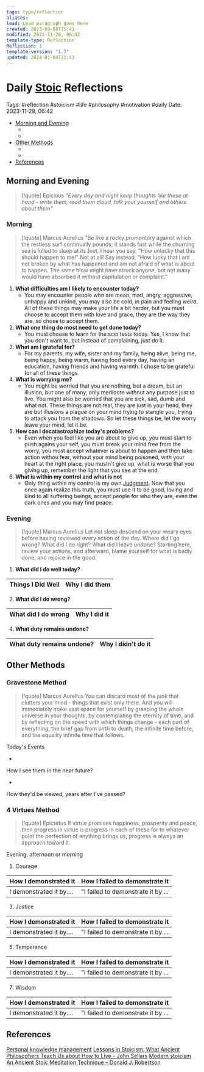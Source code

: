```yaml
---
tags: type/reflection
aliases: 
lead: Lead paragraph goes here
created: 2023-09-06T15:41
modified: 2023-11-28, 06:42
template-type: Reflection
Reflection: 1
template-version: "1.7"
updated: 2024-01-04T11:43
---
```



# Daily [Stoic](../SLIP-BOX/Stoicism.md) Reflections

Tags:  #reflection #stoicism #life #philosophy #motivation #daily 
Date: 2023-11-28, 06:42

- [Morning and Evening](#Morning%20and%20Evening)
	- [](#Morning%20and%20Evening#Morning%20and%20Evening#Morning|Morning)
	- [](#Morning%20and%20Evening#Morning%20and%20Evening#Evening|Evening)
- [Other Methods](#Other%20Methods)
	- [](#Other%20Methods#Other%20Methods#Gravestone%20Method|Gravestone%20Method)
	- [](#Other%20Methods#Other%20Methods#4%20Virtues%20Method|4%20Virtues%20Method)
- [References](#References)


## Morning and Evening

> [!quote] Epicious 
> _"Every day and night keep thoughts like these at hand - write them, read them aloud, talk your yourself and others about them"_

### Morning

> [!quote] Marcus Aurelius
> "Be like a rocky promontory against which the restless surf continually pounds; it stands fast while the churning sea is lulled to sleep at its feet. I hear you say, "How unlucky that this should happen to me!" Not at all! Say instead, "How lucky that I am not broken by what has happened and am not afraid of what is about to happen. The same blow might have struck anyone, but not many would have absorbed it without capitulation or complaint."

1. **What difficulties am I likely to encounter today?**
	- You may encounter people who are mean, mad, angry, aggressive, unhappy and unkind, you may also be cold, in pain and feeling weird. All of these things may make your life a bit harder, but you must choose to accept them with love and grace, they are the way they are, so chose to accept them. 
2. **What one thing do most need to get done today?**
	- You must choose to learn for the scio tests today. Yes, I know that you don't want to, but instead of complaining, just do it. 
1. **What am I grateful for?**
	- For my parents, my wife, sister and my family, being alive, being me, being happy, being warm, having food every day, having an education, having friends and having warmth. I chose to be grateful for all of these things.
2. **What is worrying me?**
	- You might be worried that you are nothing, but a dream, but an illusion, but one of many, only mediocre without any purpose just to live. You might also be worried that you are sick, sad, dumb and what not. These things are not real, they are just in your head, they are but illusions a plague on your mind trying to stangle you, trying to attack you from the shadows. So let these things be, let the worry leave your mind, let it be. 
3. **How can I decatastrophize today's problems?**
	- Even when you feel like you are about to give up, you must start to push agains your self, you must break your mind free from the worry, you must accept whatever is about to happen and then take action withou fear, without your mind being poisoned, with your heart at the right place, you mustn't give up, what is worse that you giving up, remember the light that you see at the end.
4. **What is within my control and what is not**
	- Only thing within my control is my own [Judgment](../SLIP-BOX/Control%20Over%20Judgment.md). Now that you once again realize this truth, you must use it to be good, loving and kind to all suffering beings, accept people for who they are, even the dark ones and you may find peace.

### Evening

> [!quote] Marcus Aurelius
> Let not sleep descend on your weary eyes before having reviewed every action of the day. Where did I go wrong? What did I do right? What did I leave undone? Starting here, review your actions, and afterward, blame yourself for what is badly done, and rejoice in the good.

1. **What did I do well today?**

| Things I Did Well | Why I did them |
| ------------------- | ---------------- |

2. **What did I do wrong?**

| What did I do wrong | Why I did it |
| ------------------- | ---------------- |

4. **What duty remains undone?**

| What duty remains undone? | Why I didn't do it |
| ------------------- | ---------------- |

## Other Methods

### Gravestone Method

> [!quote] Marcus Aurelius
> You can discard most of the junk that clutters your mind - things that exist only there. And you will immediately make vast space for yourself by grasping the whole universe in your thoughts, by contemplating the eternity of time, and by reflecting on the speed with which things change - each part of everything, the brief gap from birth to death, the infinite time before, and the equality infinite time that follows. 

Today's Events 

-

How I see them in the near future? 

-

How they'd be viewed, years after I've passed?

### 4 Virtues Method

> [!quote] Epictetus 
> If virtue promises happiness, prosperity and peace, then progress in virtue is progress in each of these for to whatever point the perfection of anything brings us, progress is always an approach toward it.

Evening, afternoon or morning

1. Courage 

| How I demonstrated it  | How I failed to demonstrate it |
| ------------------- | ---------------- |
| I demonstrated it by....                 | "I failed to demonstrate it by ...              |

3. Justice

| How I demonstrated it  | How I failed to demonstrate it |
| ------------------- | ---------------- |
| I demonstrated it by....                 | "I failed to demonstrate it by ...             

5. Temperance

| How I demonstrated it  | How I failed to demonstrate it |
| ------------------- | ---------------- |
| I demonstrated it by....                 | "I failed to demonstrate it by ...             

7. Wisdom

| How I demonstrated it  | How I failed to demonstrate it |
| ------------------- | ---------------- |
| I demonstrated it by....                 | "I failed to demonstrate it by ...             

## References

[Personal knowledge management](Personal%20knowledge%20management.md)
[Lessons in Stoicism: What Ancient Philosophers Teach Us about How to Live - John Sellars](https://books.google.cz/books/about/Lessons_in_Stoicism.html?id=ky84zQEACAAJ&redir_esc=y)
[Modern stoicism](https://modernstoicism.com/)
[An Ancient Stoic Meditation Technique – Donald J. Robertson](https://donaldrobertson.name/2017/03/22/an-ancient-stoic-meditation-technique/)


